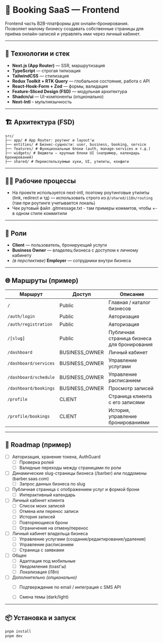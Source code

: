 # 🧾 Booking SaaS — Frontend

Frontend часть B2B-платформы для онлайн-бронирования.  
Позволяет малому бизнесу создавать собственные страницы для приёма онлайн-записей и управлять ими через личный кабинет.

---

## 🚀 Технологии и стек

- **Next.js (App Router)** — SSR, маршрутизация
- **TypeScript** — строгая типизация
- **TailwindCSS** — стилизация
- **Redux Toolkit + RTK Query** — глобальное состояние, работа с API
- **React-Hook-Form + Zod** — формы, валидация
- **Feature-Sliced Design (FSD)** — модульная архитектура
- **Shadcn/ui** — UI-компоненты (опционально)
- **Next-Intl** – мультиязычность

---

## 🏗 Архитектура (FSD)

```
src/
├── app/ # App Router: роутинг и layout'ы
├── entities/ # Бизнес-сущности: user, business, booking, service
├── features/ # Функциональные блоки (auth, manage-services и т.д.)
├── widgets/ # Виджеты — крупные блоки UI (например, календарь бронирований)
├── shared/ # Переиспользуемые хуки, UI, утилиты, конфиги
```

---

## 🫸🫷 Рабочие процессы 

- На проекте используется next-intl, поэтому роутинговые утилиты (link, redirect и тд) — 
использовать строго из `@/shared/i18n/routing` (там при роутинге учитывается локаль)
- Чек рутовый файл .gitmessage.txt - там примеры коммитов, чтобы +- в одном стиле коммитили

---

## 👥 Роли

- **Client** — пользователь, бронирующий услуги
- **Business Owner** — владелец бизнеса с доступом к личному кабинету
- _(в перспективе)_ **Employer** — сотрудники внутри бизнеса

---

## 🌐 Маршруты (пример)

| Маршрут                    | Доступ         | Описание                                        |
|----------------------------|----------------|-------------------------------------------------|
| `/`                        | Public         | Главная / каталог бизнесов                      |
| `/auth/login`              | Public         | Авторизация                                     |
| `/auth/registration`       | Public         | Авторизация                                     |
| `/[slug]`                  | Public         | Публичная страница бизнеса для бронирования     |
| `/dashboard`               | BUSINESS_OWNER | Личный кабинет                                  |
| `/dashboard/services`      | BUSINESS_OWNER | Управление услугами                             |
| `/dashboard/schedule`      | BUSINESS_OWNER | Управление расписанием                          |
| `/dashboard/bookings`      | BUSINESS_OWNER | Просмотр записей                                |
| `/profile`		     | CLIENT 	      | Страница клиента с его записями			|
| `/profile/bookings`	     | CLIENT 	      | История, управление бронированиями		|



---

## 📅 Roadmap (пример)
- [ ] Авторизация, хранение токена, AuthGuard
	- [ ] Проверка ролей
	- [ ] Валидные переходы между страницами по роли

- [ ] Динамические slug-страницы бизнеса (/barber) или поддомены (barber.saas.com)
	- [ ] Запрос данных бизнеса по slug

- [ ] Публичная страница с отображением услуг и формой брони
	- [ ] Интерактивный календарь

- [ ] Личный кабинет клиента
  	- [ ] Список моих записей
  	- [ ] Отмена или перенос записи
 	- [ ] История записей
	- [ ] Повторяющиеся брони
	- [ ] Ограничения на отмену/перенос

- [ ] Личный кабинет владельца бизнеса
	- [ ] Управление услугами (создание/редактирование/удаление)
	- [ ] Управление расписанием
	- [ ] Страница с заявками

- [ ] Общее
	- [ ] Адаптация под мобильные
	- [ ] Уведомления (toast'ы)
	- [ ] Локализация (i18n)

 - [ ] Дополнительно _(опционально)_
	- [ ] Подтверждение по email / интеграция с SMS API
 	- [ ] Смена темы (dark/light) 
       

---

## 📦 Установка и запуск

```bash
pnpm install
pnpm dev

